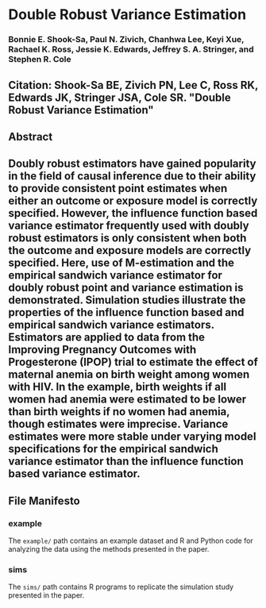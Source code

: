 # Double Robust Variance Estimation

### Bonnie E. Shook-Sa, Paul N. Zivich, Chanhwa Lee, Keyi Xue, Rachael K. Ross, Jessie K. Edwards, Jeffrey S. A. Stringer, and Stephen R. Cole

**Citation**: Shook-Sa BE, Zivich PN, Lee C, Ross RK, Edwards JK, Stringer JSA, Cole SR. "Double Robust Variance Estimation"
--------------------------------

## Abstract

Doubly robust estimators have gained popularity in the field of causal inference due to their ability to provide consistent point estimates when either an outcome or exposure model is correctly specified. However, the influence function based variance estimator frequently used with doubly robust estimators is only consistent when both the outcome and exposure models are correctly specified. Here, use of M-estimation and the empirical sandwich variance estimator for doubly robust point and variance estimation is demonstrated. Simulation studies illustrate the properties of the influence function based and empirical sandwich variance estimators. Estimators are applied to data from the Improving Pregnancy Outcomes with Progesterone (IPOP) trial to estimate the effect of maternal anemia on birth weight among women with HIV. In the example, birth weights if all women had anemia were estimated to be lower than birth weights if no women had anemia, though estimates were imprecise. Variance estimates were more stable under varying model specifications for the empirical sandwich variance estimator than the influence function based variance estimator. 
--------------------------------

## File Manifesto

### example
The `example/` path contains an example dataset and R and Python code for analyzing the data using the methods presented in the paper.

### sims
The `sims/` path contains R programs to replicate the simulation study presented in the paper.
